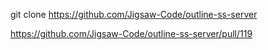 git clone https://github.com/Jigsaw-Code/outline-ss-server

https://github.com/Jigsaw-Code/outline-ss-server/pull/119

